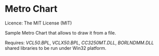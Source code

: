 Metro Chart
===

Licence: The MIT License (MIT)

Sample Metro Chart that allows to draw it from a file.

Requires: *VCL50.BPL*, *VCLX50.BPL*, *CC3250MT.DLL*, *BORLNDMM.DLL* shared libraries to be run under Win32 platform.
